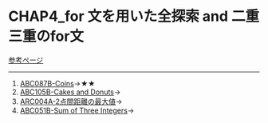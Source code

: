 # CHAP4_for 文を用いた全探索 and 二重三重のfor文

[参考ページ](http://bit.ly/2W0Z9UB)

---

1. [ABC087B-Coins](https://atcoder.jp/contests/abc087/tasks/abc087_b)→★★
1. [ABC105B-Cakes and Donuts](https://atcoder.jp/contests/abc105/tasks/abc105_b)→
1. [ARC004A-2点間距離の最大値](https://atcoder.jp/contests/arc004/tasks/arc004_1)→
1. [ABC051B-Sum of Three Integers](https://atcoder.jp/contests/abc051/tasks/abc051_b)→
